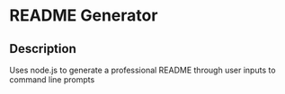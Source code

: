 # README Generator
## Description
Uses node.js to generate a professional README through user inputs to command line prompts